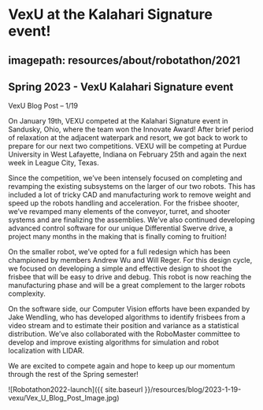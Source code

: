 # VexU at the Kalahari Signature event!
## imagepath: resources/about/robotathon/2021
## Spring 2023 - VexU Kalahari Signature event

VexU Blog Post – 1/19 

On January 19th, VEXU competed at the Kalahari Signature event in Sandusky, Ohio, where the team won the Innovate Award! After brief period of relaxation at the adjacent waterpark and resort, we got back to work to prepare for our next two competitions. VEXU will be competing at Purdue University in West Lafayette, Indiana on February 25th and again the next week in League City, Texas.

Since the competition, we’ve been intensely focused on completing and revamping the existing subsystems on the larger of our two robots. This has included a lot of tricky CAD and manufacturing work to remove weight and speed up the robots handling and acceleration. For the frisbee shooter, we’ve revamped many elements of the conveyor, turret, and shooter systems and are finalizing the assemblies. We’ve also continued developing advanced control software for our unique Differential Swerve drive, a project many months in the making that is finally coming to fruition!

On the smaller robot, we’ve opted for a full redesign which has been championed by members Andrew Wu and Will Reger. For this design cycle, we focused on developing a simple and effective design to shoot the frisbee that will be easy to drive and debug. This robot is now reaching the manufacturing phase and will be a great complement to the larger robots complexity.

On the software side, our Computer Vision efforts have been expanded by Jake Wendling, who has developed algorithms to identify frisbees from a video stream and to estimate their position and variance as a statistical distribution. We’ve also collaborated with the RoboMaster committee to develop and improve existing algorithms for simulation and robot localization with LIDAR.

We are excited to compete again and hope to keep up our momentum through the rest of the Spring semester!

![Robotathon2022-launch]({{ site.baseurl }}/resources/blog/2023-1-19-vexu/Vex_U_Blog_Post_Image.jpg)
